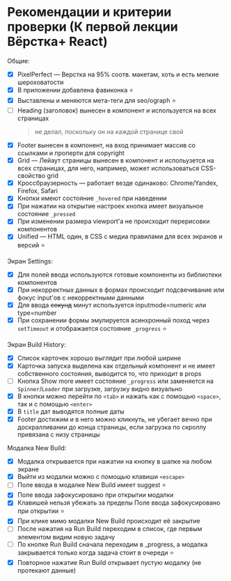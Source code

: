 # Рекомендации и критерии проверки (К первой лекции Вёрстка+ React)

Общие:
- [x] PixelPerfect — Верстка на 95% соотв. макетам, хоть и есть мелкие шероховатости
- [x] В приложении добавлена фавиконка ⭐
- [x] Выставлены и меняются мета-теги для seo/ograph ⭐
- [ ] Heading (заголовок) вынесен в компонент и используется на всех страницах
  > не делал, поскольку он на каждой странице свой
- [x] Footer вынесен в компонент, на вход принимает массив со ссылками и проперти для copyright
- [x] Grid — Лейаут страницы вынесен в компонент и испольузется на всех страницах, для него, например, может использоваться CSS-свойство grid
- [x] Кроссбраузерность — работает везде одинаково: Chrome/Yandex, Firefox, Safari
- [x] Кнопки имеют состояние `_hovered` при наведении
- [x] При нажатии на открытие настроек кнопка имеет визуальное состояние `_pressed`
- [x] При изменении размера viewport'а не происходит перерисовки компонентов
- [x] Unified — HTML один, в CSS с медиа правилами для всех экранов и версий ⭐

Экран Settings:
- [x] Для полей ввода используются готовые компоненты из библиотеки компонентов
- [x] При некорректных данных в формах происходит подсвечивание или фокус input'ов с некорректными данными
- [x] Для ввода ~~секунд~~ минут используется inputmode=numeric или type=number
- [x] При сохранении формы эмулируется асинхронный поход через `setTimeout` и отображается состояние `_progress` ⭐

Экран Build History:
- [x] Список карточек хорошо выглядит при любой ширине
- [x] Карточка запуска выделена как отдельный компонент и не имеет собственного состояния, выводится то, что приходит в props
- [ ] Кнопка Show more имеет состояние `_progress` или заменяется на `Spinner`/`Loader` при загрузке, загрузку видно визуально
- [x] В кнопки можно перейти по `<tab>` и нажать как с помощью `<space>`, так и с помощью `<enter>`
- [x] В `title` дат выводятся полные даты
- [x] Footer достижим и в него можно кликнуть, не убегает вечно при доскралливании до конца страницы, если загрузка по скроллу привязана с низу страницы

Модалка New Build:
- [x] Модалка открывается при нажатии на кнопку в шапке на любом экране
- [x] Выйти из модалки можно с помощью клавиши `<escape>`
- [ ] Поле ввода в модалке New Build имеет suggest ⭐
- [x] Поле ввода зафокусировано при открытии модалки
- [x] Клавишей <tab> нельзя убежать за пределы Поле ввода зафокусировано при открытии ⭐
- [x] При клике мимо модалки New Build происходит её закрытие
- [ ] После нажатия на Run Build переходим в список, где первым элементом видим новую задачу
- [ ] По кнопке Run Build сначала переходим в _progress, а модалка закрывается только когда задача стоит в очереди ⭐
- [x] Повторное нажатие Run Build открывает пустую модалку (не протекают данные)